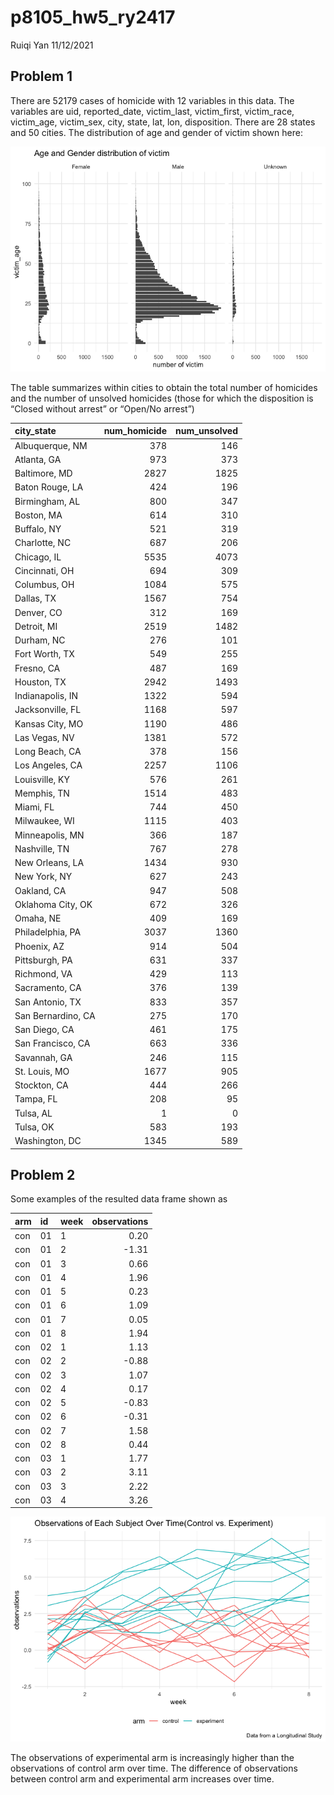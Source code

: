 p8105\_hw5\_ry2417
================
Ruiqi Yan
11/12/2021

## Problem 1

There are 52179 cases of homicide with 12 variables in this data. The
variables are uid, reported\_date, victim\_last, victim\_first,
victim\_race, victim\_age, victim\_sex, city, state, lat, lon,
disposition. There are 28 states and 50 cities. The distribution of age
and gender of victim shown here:

![](p8105_hw5_ry2417_files/figure-gfm/age_gender_distribution-1.png)<!-- -->

The table summarizes within cities to obtain the total number of
homicides and the number of unsolved homicides (those for which the
disposition is “Closed without arrest” or “Open/No arrest”)

| city\_state        | num\_homicide | num\_unsolved |
|:-------------------|--------------:|--------------:|
| Albuquerque, NM    |           378 |           146 |
| Atlanta, GA        |           973 |           373 |
| Baltimore, MD      |          2827 |          1825 |
| Baton Rouge, LA    |           424 |           196 |
| Birmingham, AL     |           800 |           347 |
| Boston, MA         |           614 |           310 |
| Buffalo, NY        |           521 |           319 |
| Charlotte, NC      |           687 |           206 |
| Chicago, IL        |          5535 |          4073 |
| Cincinnati, OH     |           694 |           309 |
| Columbus, OH       |          1084 |           575 |
| Dallas, TX         |          1567 |           754 |
| Denver, CO         |           312 |           169 |
| Detroit, MI        |          2519 |          1482 |
| Durham, NC         |           276 |           101 |
| Fort Worth, TX     |           549 |           255 |
| Fresno, CA         |           487 |           169 |
| Houston, TX        |          2942 |          1493 |
| Indianapolis, IN   |          1322 |           594 |
| Jacksonville, FL   |          1168 |           597 |
| Kansas City, MO    |          1190 |           486 |
| Las Vegas, NV      |          1381 |           572 |
| Long Beach, CA     |           378 |           156 |
| Los Angeles, CA    |          2257 |          1106 |
| Louisville, KY     |           576 |           261 |
| Memphis, TN        |          1514 |           483 |
| Miami, FL          |           744 |           450 |
| Milwaukee, WI      |          1115 |           403 |
| Minneapolis, MN    |           366 |           187 |
| Nashville, TN      |           767 |           278 |
| New Orleans, LA    |          1434 |           930 |
| New York, NY       |           627 |           243 |
| Oakland, CA        |           947 |           508 |
| Oklahoma City, OK  |           672 |           326 |
| Omaha, NE          |           409 |           169 |
| Philadelphia, PA   |          3037 |          1360 |
| Phoenix, AZ        |           914 |           504 |
| Pittsburgh, PA     |           631 |           337 |
| Richmond, VA       |           429 |           113 |
| Sacramento, CA     |           376 |           139 |
| San Antonio, TX    |           833 |           357 |
| San Bernardino, CA |           275 |           170 |
| San Diego, CA      |           461 |           175 |
| San Francisco, CA  |           663 |           336 |
| Savannah, GA       |           246 |           115 |
| St. Louis, MO      |          1677 |           905 |
| Stockton, CA       |           444 |           266 |
| Tampa, FL          |           208 |            95 |
| Tulsa, AL          |             1 |             0 |
| Tulsa, OK          |           583 |           193 |
| Washington, DC     |          1345 |           589 |

## Problem 2

Some examples of the resulted data frame shown as

| arm | id  | week | observations |
|:----|:----|:-----|-------------:|
| con | 01  | 1    |         0.20 |
| con | 01  | 2    |        -1.31 |
| con | 01  | 3    |         0.66 |
| con | 01  | 4    |         1.96 |
| con | 01  | 5    |         0.23 |
| con | 01  | 6    |         1.09 |
| con | 01  | 7    |         0.05 |
| con | 01  | 8    |         1.94 |
| con | 02  | 1    |         1.13 |
| con | 02  | 2    |        -0.88 |
| con | 02  | 3    |         1.07 |
| con | 02  | 4    |         0.17 |
| con | 02  | 5    |        -0.83 |
| con | 02  | 6    |        -0.31 |
| con | 02  | 7    |         1.58 |
| con | 02  | 8    |         0.44 |
| con | 03  | 1    |         1.77 |
| con | 03  | 2    |         3.11 |
| con | 03  | 3    |         2.22 |
| con | 03  | 4    |         3.26 |

![](p8105_hw5_ry2417_files/figure-gfm/unnamed-chunk-5-1.png)<!-- -->

The observations of experimental arm is increasingly higher than the
observations of control arm over time. The difference of observations
between control arm and experimental arm increases over time.
